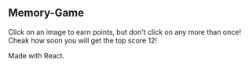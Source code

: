 ## Memory-Game

Click on an image to earn points, but don't click on any more than once! Cheak how soon you will get the top score 12!

Made with React. 
